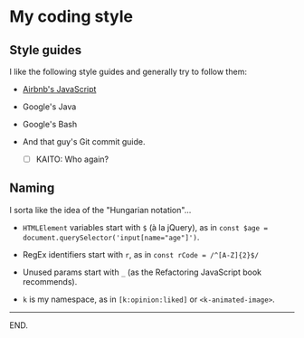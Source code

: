 # My coding style


## Style guides

I like the following style guides and generally try to follow them:

- [Airbnb's JavaScript](https://github.com/airbnb/javascript)

- Google's Java

- Google's Bash

- And that guy's Git commit guide.
    * [ ] KAITO: Who again?


## Naming

I sorta like the idea of the "Hungarian notation"...

- `HTMLElement` variables start with `$` (à la jQuery), as in `const $age = document.querySelector('input[name="age"]')`.

- RegEx identifiers start with `r`, as in `const rCode = /^[A-Z]{2}$/`

- Unused params start with `_` (as the Refactoring JavaScript book recommends).

- `k` is my namespace, as in `[k:opinion:liked]` or `<k-animated-image>`.

---

END.
